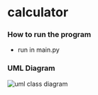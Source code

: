 # calculator


### **How to run the program**
- run in main.py

### **UML Diagram**
![uml class diagram](./uml_calculator2.png)
